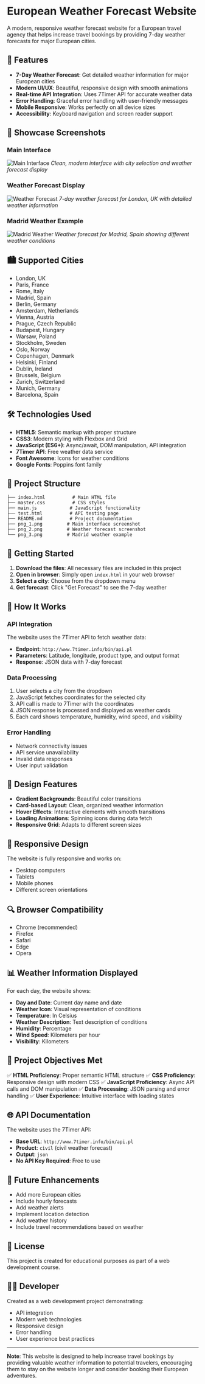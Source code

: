 # European Weather Forecast Website

A modern, responsive weather forecast website for a European travel agency that helps increase travel bookings by providing 7-day weather forecasts for major European cities.

## 🌟 Features

- **7-Day Weather Forecast**: Get detailed weather information for major European cities
- **Modern UI/UX**: Beautiful, responsive design with smooth animations
- **Real-time API Integration**: Uses 7Timer API for accurate weather data
- **Error Handling**: Graceful error handling with user-friendly messages
- **Mobile Responsive**: Works perfectly on all device sizes
- **Accessibility**: Keyboard navigation and screen reader support

## 📸 Showcase Screenshots

### Main Interface
![Main Interface](png_1.png)
*Clean, modern interface with city selection and weather forecast display*

### Weather Forecast Display
![Weather Forecast](png_2.png)
*7-day weather forecast for London, UK with detailed weather information*

### Madrid Weather Example
![Madrid Weather](png_3.png)
*Weather forecast for Madrid, Spain showing different weather conditions*

## 🏙️ Supported Cities

- London, UK
- Paris, France
- Rome, Italy
- Madrid, Spain
- Berlin, Germany
- Amsterdam, Netherlands
- Vienna, Austria
- Prague, Czech Republic
- Budapest, Hungary
- Warsaw, Poland
- Stockholm, Sweden
- Oslo, Norway
- Copenhagen, Denmark
- Helsinki, Finland
- Dublin, Ireland
- Brussels, Belgium
- Zurich, Switzerland
- Munich, Germany
- Barcelona, Spain

## 🛠️ Technologies Used

- **HTML5**: Semantic markup with proper structure
- **CSS3**: Modern styling with Flexbox and Grid
- **JavaScript (ES6+)**: Async/await, DOM manipulation, API integration
- **7Timer API**: Free weather data service
- **Font Awesome**: Icons for weather conditions
- **Google Fonts**: Poppins font family

## 📁 Project Structure

```
├── index.html          # Main HTML file
├── master.css          # CSS styles
├── main.js            # JavaScript functionality
├── test.html          # API testing page
├── README.md          # Project documentation
├── png_1.png         # Main interface screenshot
├── png_2.png         # Weather forecast screenshot
└── png_3.png         # Madrid weather example
```

## 🚀 Getting Started

1. **Download the files**: All necessary files are included in this project
2. **Open in browser**: Simply open `index.html` in your web browser
3. **Select a city**: Choose from the dropdown menu
4. **Get forecast**: Click "Get Forecast" to see the 7-day weather

## 🔧 How It Works

### API Integration
The website uses the 7Timer API to fetch weather data:
- **Endpoint**: `http://www.7timer.info/bin/api.pl`
- **Parameters**: Latitude, longitude, product type, and output format
- **Response**: JSON data with 7-day forecast

### Data Processing
1. User selects a city from the dropdown
2. JavaScript fetches coordinates for the selected city
3. API call is made to 7Timer with the coordinates
4. JSON response is processed and displayed as weather cards
5. Each card shows temperature, humidity, wind speed, and visibility

### Error Handling
- Network connectivity issues
- API service unavailability
- Invalid data responses
- User input validation

## 🎨 Design Features

- **Gradient Backgrounds**: Beautiful color transitions
- **Card-based Layout**: Clean, organized weather information
- **Hover Effects**: Interactive elements with smooth transitions
- **Loading Animations**: Spinning icons during data fetch
- **Responsive Grid**: Adapts to different screen sizes

## 📱 Responsive Design

The website is fully responsive and works on:
- Desktop computers
- Tablets
- Mobile phones
- Different screen orientations

## 🔍 Browser Compatibility

- Chrome (recommended)
- Firefox
- Safari
- Edge
- Opera

## 📊 Weather Information Displayed

For each day, the website shows:
- **Day and Date**: Current day name and date
- **Weather Icon**: Visual representation of conditions
- **Temperature**: In Celsius
- **Weather Description**: Text description of conditions
- **Humidity**: Percentage
- **Wind Speed**: Kilometers per hour
- **Visibility**: Kilometers

## 🎯 Project Objectives Met

✅ **HTML Proficiency**: Proper semantic HTML structure
✅ **CSS Proficiency**: Responsive design with modern CSS
✅ **JavaScript Proficiency**: Async API calls and DOM manipulation
✅ **Data Processing**: JSON parsing and error handling
✅ **User Experience**: Intuitive interface with loading states

## 🌐 API Documentation

The website uses the 7Timer API:
- **Base URL**: `http://www.7timer.info/bin/api.pl`
- **Product**: `civil` (civil weather forecast)
- **Output**: `json`
- **No API Key Required**: Free to use

## 🚀 Future Enhancements

- Add more European cities
- Include hourly forecasts
- Add weather alerts
- Implement location detection
- Add weather history
- Include travel recommendations based on weather

## 📄 License

This project is created for educational purposes as part of a web development course.

## 👨‍💻 Developer

Created as a web development project demonstrating:
- API integration
- Modern web technologies
- Responsive design
- Error handling
- User experience best practices

---

**Note**: This website is designed to help increase travel bookings by providing valuable weather information to potential travelers, encouraging them to stay on the website longer and consider booking their European adventures. 